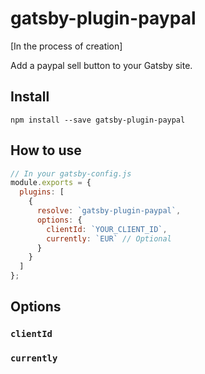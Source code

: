 # gatsby-plugin-paypal

[In the process of creation]

Add a paypal sell button to your Gatsby site.

## Install

`npm install --save gatsby-plugin-paypal`

## How to use

```javascript
// In your gatsby-config.js
module.exports = {
  plugins: [
    {
      resolve: `gatsby-plugin-paypal`,
      options: {
        clientId: `YOUR_CLIENT_ID`,
        currently: `EUR` // Optional
      }
    }
  ]
};
```

## Options

### `clientId`


### `currently`


